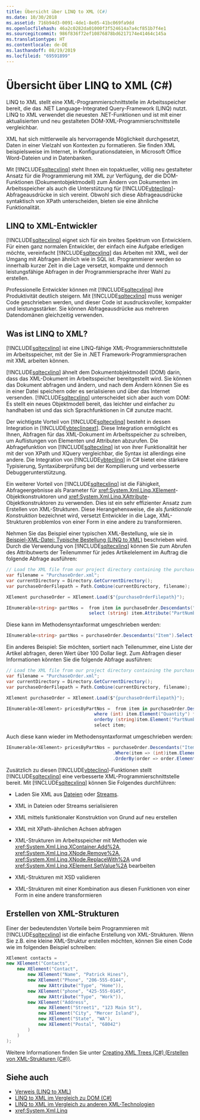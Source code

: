```yaml
---
title: Übersicht über LINQ to XML (C#)
ms.date: 10/30/2018
ms.assetid: 716b94d3-0091-4de1-8e05-41bc069fa9dd
ms.openlocfilehash: 46a2c0282da01000f3f524614a7a4cf851b7f4e1
ms.sourcegitcommit: 986f836f72ef10876878bd6217174e41464c145a
ms.translationtype: HT
ms.contentlocale: de-DE
ms.lasthandoff: 08/19/2019
ms.locfileid: "69591899"
---
```

# <a name="linq-to-xml-overview-c"></a>Übersicht über LINQ to XML (C#)

LINQ to XML stellt eine XML-Programmierschnittstelle im Arbeitsspeicher bereit, die das .NET Language-Integrated Query-Framework (LINQ) nutzt. LINQ to XML verwendet die neuesten .NET-Funktionen und ist mit einer aktualisierten und neu gestalteten DOM-XML-Programmierschnittstelle vergleichbar. 
 
XML hat sich mittlerweile als hervorragende Möglichkeit durchgesetzt, Daten in einer Vielzahl von Kontexten zu formatieren. Sie finden XML beispielsweise im Internet, in Konfigurationsdateien, in Microsoft Office Word-Dateien und in Datenbanken.

Mit [!INCLUDE[sqltecxlinq](~/includes/sqltecxlinq-md.md)] steht Ihnen ein topaktueller, völlig neu gestalteter Ansatz für die Programmierung mit XML zur Verfügung, der die DOM-Funktionen (Dokumentobjektmodell) zum Ändern von Dokumenten im Arbeitsspeicher als auch die Unterstützung für [!INCLUDE[vbteclinq](~/includes/vbteclinq-md.md)]-Abfrageausdrücke in sich vereint. Obwohl sich diese Abfrageausdrücke syntaktisch von XPath unterscheiden, bieten sie eine ähnliche Funktionalität.

## <a name="linq-to-xml-developers"></a>LINQ to XML-Entwickler

[!INCLUDE[sqltecxlinq](~/includes/sqltecxlinq-md.md)] eignet sich für ein breites Spektrum von Entwicklern. Für einen ganz normalen Entwickler, der einfach eine Aufgabe erledigen möchte, vereinfacht [!INCLUDE[sqltecxlinq](~/includes/sqltecxlinq-md.md)] das Arbeiten mit XML, weil der Umgang mit Abfragen ähnlich wie in SQL ist. Programmierer werden so innerhalb kurzer Zeit in die Lage versetzt, kompakte und dennoch leistungsfähige Abfragen in der Programmiersprache ihrer Wahl zu erstellen.

Professionelle Entwickler können mit [!INCLUDE[sqltecxlinq](~/includes/sqltecxlinq-md.md)] ihre Produktivität deutlich steigern. Mit [!INCLUDE[sqltecxlinq](~/includes/sqltecxlinq-md.md)] muss weniger Code geschrieben werden, und dieser Code ist ausdrucksvoller, kompakter und leistungsstärker. Sie können Abfrageausdrücke aus mehreren Datendomänen gleichzeitig verwenden.

## <a name="what-is-linq-to-xml"></a>Was ist LINQ to XML?

[!INCLUDE[sqltecxlinq](~/includes/sqltecxlinq-md.md)] ist eine LINQ-fähige XML-Programmierschnittstelle im Arbeitsspeicher, mit der Sie in .NET Framework-Programmiersprachen mit XML arbeiten können.

[!INCLUDE[sqltecxlinq](~/includes/sqltecxlinq-md.md)] ähnelt dem Dokumentobjektmodell (DOM) darin, dass das XML-Dokument im Arbeitsspeicher bereitgestellt wird. Sie können das Dokument abfragen und ändern, und nach dem Ändern können Sie es in einer Datei speichern oder es serialisieren und über das Internet versenden. [!INCLUDE[sqltecxlinq](~/includes/sqltecxlinq-md.md)] unterscheidet sich aber auch vom DOM: Es stellt ein neues Objektmodell bereit, das leichter und einfacher zu handhaben ist und das sich Sprachfunktionen in C# zunutze macht.

Der wichtigste Vorteil von [!INCLUDE[sqltecxlinq](~/includes/sqltecxlinq-md.md)] besteht in dessen Integration in [!INCLUDE[vbteclinqext](~/includes/vbteclinqext-md.md)]. Diese Integration ermöglicht es Ihnen, Abfragen für das XML-Dokument im Arbeitsspeicher zu schreiben, um Auflistungen von Elementen und Attributen abzurufen. Die Abfragefunktion von [!INCLUDE[sqltecxlinq](~/includes/sqltecxlinq-md.md)] ist von ihrer Funktionalität her mit der von XPath und XQuery vergleichbar, die Syntax ist allerdings eine andere. Die Integration von [!INCLUDE[vbteclinq](~/includes/vbteclinq-md.md)] in C# bietet eine stärkere Typisierung, Syntaxüberprüfung bei der Kompilierung und verbesserte Debuggerunterstützung.

Ein weiterer Vorteil von [!INCLUDE[sqltecxlinq](~/includes/sqltecxlinq-md.md)] ist die Fähigkeit, Abfrageergebnisse als Parameter für <xref:System.Xml.Linq.XElement>-Objektkonstruktoren und <xref:System.Xml.Linq.XAttribute>-Objektkonstruktoren zu verwenden. Dies ist ein sehr effizienter Ansatz zum Erstellen von XML-Strukturen. Diese Herangehensweise, die als *funktionale Konstruktion* bezeichnet wird, versetzt Entwickler in die Lage, XML-Strukturen problemlos von einer Form in eine andere zu transformieren.

Nehmen Sie das Beispiel einer typischen XML-Bestellung, wie sie in [Beispiel-XML-Datei: Typische Bestellung (LINQ to XML)](sample-xml-file-typical-purchase-order-linq-to-xml-1.md) beschrieben wird. Durch die Verwendung von [!INCLUDE[sqltecxlinq](~/includes/sqltecxlinq-md.md)] können Sie zum Abrufen des Attributwerts der Teilenummer für jedes Artikelelement im Auftrag die folgende Abfrage ausführen:

```csharp
// Load the XML file from our project directory containing the purchase orders
var filename = "PurchaseOrder.xml";
var currentDirectory = Directory.GetCurrentDirectory();
var purchaseOrderFilepath = Path.Combine(currentDirectory, filename);

XElement purchaseOrder = XElement.Load($"{purchaseOrderFilepath}");

IEnumerable<string> partNos =  from item in purchaseOrder.Descendants("Item")
                               select (string) item.Attribute("PartNumber");
```

Diese kann im Methodensyntaxformat umgeschrieben werden:

```csharp
IEnumerable<string> partNos = purchaseOrder.Descendants("Item").Select(x => (string) x.Attribute("PartNumber"));
```

Ein anderes Beispiel: Sie möchten, sortiert nach Teilenummer, eine Liste der Artikel abfragen, deren Wert über 100 Dollar liegt. Zum Abfragen dieser Informationen könnten Sie die folgende Abfrage ausführen:

```csharp
// Load the XML file from our project directory containing the purchase orders
var filename = "PurchaseOrder.xml";
var currentDirectory = Directory.GetCurrentDirectory();
var purchaseOrderFilepath = Path.Combine(currentDirectory, filename);

XElement purchaseOrder = XElement.Load($"{purchaseOrderFilepath}");

IEnumerable<XElement> pricesByPartNos =  from item in purchaseOrder.Descendants("Item")
                                 where (int) item.Element("Quantity") * (decimal) item.Element("USPrice") > 100
                                 orderby (string)item.Element("PartNumber")
                                 select item;
```

Auch diese kann wieder im Methodensyntaxformat umgeschrieben werden:

```csharp
IEnumerable<XElement> pricesByPartNos = purchaseOrder.Descendants("Item")
                                        .Where(item => (int)item.Element("Quantity") * (decimal)item.Element("USPrice") > 100)
                                        .OrderBy(order => order.Element("PartNumber"));
```

Zusätzlich zu diesen [!INCLUDE[vbteclinq](~/includes/vbteclinq-md.md)]-Funktionen stellt [!INCLUDE[sqltecxlinq](~/includes/sqltecxlinq-md.md)] eine verbesserte XML-Programmierschnittstelle bereit. Mit [!INCLUDE[sqltecxlinq](~/includes/sqltecxlinq-md.md)] können Sie Folgendes durchführen:

- Laden Sie XML aus [Dateien](how-to-load-xml-from-a-file.md) oder [Streams](how-to-stream-xml-fragments-from-an-xmlreader.md).

- XML in Dateien oder Streams serialisieren

- XML mittels funktionaler Konstruktion von Grund auf neu erstellen

- XML mit XPath-ähnlichen Achsen abfragen

- XML-Strukturen im Arbeitsspeicher mit Methoden wie <xref:System.Xml.Linq.XContainer.Add%2A>, <xref:System.Xml.Linq.XNode.Remove%2A>, <xref:System.Xml.Linq.XNode.ReplaceWith%2A> und <xref:System.Xml.Linq.XElement.SetValue%2A> bearbeiten

- XML-Strukturen mit XSD validieren

- XML-Strukturen mit einer Kombination aus diesen Funktionen von einer Form in eine andere transformieren

## <a name="creating-xml-trees"></a>Erstellen von XML-Strukturen

Einer der bedeutendsten Vorteile beim Programmieren mit [!INCLUDE[sqltecxlinq](~/includes/sqltecxlinq-md.md)] ist die einfache Erstellung von XML-Strukturen. Wenn Sie z.B. eine kleine XML-Struktur erstellen möchten, können Sie einen Code wie im folgenden Beispiel schreiben:

```csharp
XElement contacts =
new XElement("Contacts",
    new XElement("Contact",
        new XElement("Name", "Patrick Hines"),
        new XElement("Phone", "206-555-0144",
            new XAttribute("Type", "Home")),
        new XElement("phone", "425-555-0145",
            new XAttribute("Type", "Work")),
        new XElement("Address",
            new XElement("Street1", "123 Main St"),
            new XElement("City", "Mercer Island"),
            new XElement("State", "WA"),
            new XElement("Postal", "68042")
        )
    )
);
```

Weitere Informationen finden Sie unter [Creating XML Trees (C#) (Erstellen von XML-Strukturen (C#))](./creating-xml-trees-linq-to-xml-2.md).

## <a name="see-also"></a>Siehe auch

- [Verweis (LINQ to XML)](./reference-linq-to-xml.md)
- [LINQ to XML im Vergleich zu DOM (C#)](./linq-to-xml-vs-dom.md)
- [LINQ to XML im Vergleich zu anderen XML-Technologien](./linq-to-xml-vs-other-xml-technologies.md)
- <xref:System.Xml.Linq>
